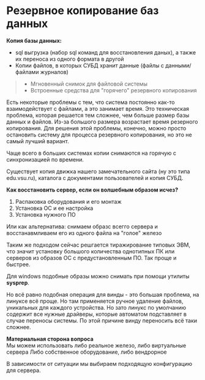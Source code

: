 # Резервное копирование баз данных

**Копия базы данных:**
- sql выгрузка (набор sql команд для восстановления даных), а также их переноса из одного формата в другой
- Копии файлов, в которых СУБД хранит данные (файлы с данными/файлами журналов)
> - Мгновенный снимок для файловой системы
> - Встроенные средства для "горячего" резервного копирования

Есть некоторые проблемы с тем, что система постоянно как-то взаимодействует с файлами, а это занимает время. Это техническая проблема, которая решается тем сложнее, чем больше размер базы данных и файлов. Из-за большого размера возрастает время резерного копирования. Для решения этой проблемы, конечно, можно просто остановить систему для процесса резервного копирования, но это не самый лучший вариант.

Чаще всего в больших системах копии снимаются на горячую с синхронизацией по времени.

Существует копия движка нашего замечательного сайта (ну это типа edu.vsu.ru), каталога с документами пользователей и копия СУБД.

**Как восстановить сервер, если он волшебным образом исчез?**

1. Распаковка оборудования и его монтаж
2. Установка ОС и ее настройка
3. Установка нужного ПО

Или как альтернатива: снимаем образс всегго сервера и восстанавмливаем его из одного файла на "голое" железо

Таким же подходом сейчас решгается тиражирование типовых ЭВМ, что значит установку большого количества однотипных ПК или серверов из образов ОС с предустановленным ПО. Так проще и быстрее.

Для windows подобные образы можно снимать при помощи утилиты **sysprep**.

Но всё равно подобная операция для винды - это большая проблема, на линуксе всё проще. Но там применяется ручное удаление файлов, уникальных для каждого устройства. Но зато линукс по умолчанию содержит все нужные драйверы, которые автоматом подставляет в случае переносы системы. По этой причине винду переносить всё таки сложнее.

**Материальная сторона вопроса**<br>
Мы можем использовать либо реальное железо, либо виртуальные сервера
Либо собственное оборудование, либо вендрорное

В зависимости от ситуации мы выбираем подходящую конфигурацию для сервера.